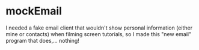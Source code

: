 # mockEmail

I needed a fake email client that wouldn't show personal information (either mine or contacts) when filming screen tutorials, so I made this "new email" program that does,... nothing!

